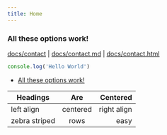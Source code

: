 ```yaml
---
title: Home
---
```


### All these options work!
[docs/contact](/contact) | 
[docs/contact.md](/contact.md) |
[docs/contact.html](/contact.html) 


``` js
console.log('Hello World')
```

- [All these options work!](#all-these-options-work)


| Headings      | Are           | Centered    |
| ------------- |:-------------:| -----:      |
| left align    | centered      | right align |
| zebra striped | rows          | easy        |